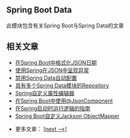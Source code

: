 ## Spring Boot Data

此模块包含有关Spring Boot与Spring Data的文章

## 相关文章

+ [在Spring Boot中格式化JSON日期](http://tu-yucheng.github.io/springboot/2023/05/11/spring-boot-formatting-json-dates.html)
+ [使用Spring在JSON中呈现异常](http://tu-yucheng.github.io/springboot/2023/05/11/spring-exceptions-json.html)
+ [禁用Spring Data自动配置](http://tu-yucheng.github.io/springboot/2023/05/11/spring-data-disable-auto-config.html)
+ [具有多个Spring Data模块的Repository](http://tu-yucheng.github.io/springboot/2023/05/11/spring-multiple-data-modules.html)
+ [Spring自定义属性编辑器](http://tu-yucheng.github.io/springboot/2023/05/11/spring-mvc-custom-property-editor.html)
+ [在Spring Boot中使用@JsonComponent](http://tu-yucheng.github.io/springboot/2023/05/11/spring-boot-jsoncomponent.html)
+ [在Spring启动时运行逻辑的指南](http://tu-yucheng.github.io/springboot/2023/05/11/running-setup-logic-on-startup-in-spring.html)
+ [Spring Boot自定义Jackson ObjectMapper](http://tu-yucheng.github.io/springboot/2023/05/11/spring-boot-customize-jackson-objectmapper.html)

- 更多文章： [[next -->]](../spring-boot-data-2/README.md)